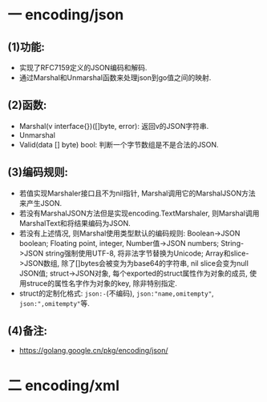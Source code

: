 # 一 encoding/json
## (1)功能:
- 实现了RFC7159定义的JSON编码和解码.
- 通过Marshal和Unmarshal函数来处理json到go值之间的映射.

## (2)函数:
- Marshal(v interface{})([]byte, error): 返回v的JSON字符串.
- Unmarshal
- Valid(data [] byte) bool: 判断一个字节数组是不是合法的JSON.

## (3)编码规则:
- 若值实现Marshaler接口且不为nil指针, Marshal调用它的MarshalJSON方法来产生JSON.
- 若没有MarshalJSON方法但是实现encoding.TextMarshaler, 则Marshal调用MarshalText和将结果编码为JSON.
- 若没有上述情况, 则Marshal使用类型默认的编码规则: Boolean->JSON boolean; Floating point, integer, Number值->JSON numbers; String->JSON string强制使用UTF-8, 将非法字节替换为Unicode; Array和slice->JSON数组, 除了[]bytes会被变为为base64的字符串, nil slice会变为null JSON值; struct->JSON对象, 每个exported的struct属性作为对象的成员, 使用struce的属性名字作为对象的key, 除非特别指定.
- struct的定制化格式: `json:-`(不编码), `json:"name,omitempty"`, `json:",omitempty"`等.

## (4)备注:
- https://golang.google.cn/pkg/encoding/json/

# 二 encoding/xml
